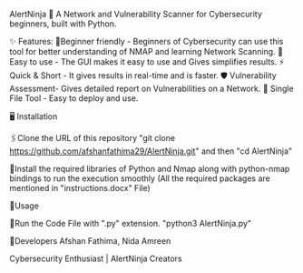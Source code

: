 AlertNinja
🥷 A Network and Vulnerability Scanner for Cybersecurity beginners, built with Python.

✨ Features: 🌱Beginner friendly - Beginners of Cybersecurity can use this tool for better understanding of NMAP and learning Network Scanning. 🎲 Easy to use - The GUI makes it easy to use and Gives simplifies results. ⚡ Quick & Short - It gives results in real-time and is faster. 🛡️ Vulnerability Assessment- Gives detailed report on Vulnerabilities on a Network. 📁 Single File Tool - Easy to deploy and use.

🖥️ Installation

🖇️Clone the URL of this repository "git clone https://github.com/afshanfathima29/AlertNinja.git" and then "cd AlertNinja"

📌Install the required libraries of Python and Nmap along with python-nmap bindings to run the execution smoothly (All the required packages are mentioned in "instructions.docx" File)

🎯Usage

📡Run the Code File with ".py" extension. "python3 AlertNinja.py"

👥Developers Afshan Fathima, Nida Amreen

Cybersecurity Enthusiast | AlertNinja Creators
